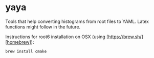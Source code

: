 # yaya

Tools that help converting histograms from root files to YAML. Latex functions might follow in the future.

Instructions for root6 installation on OSX (using [https://brew.sh/][homebrew]):

`brew install cmake`


